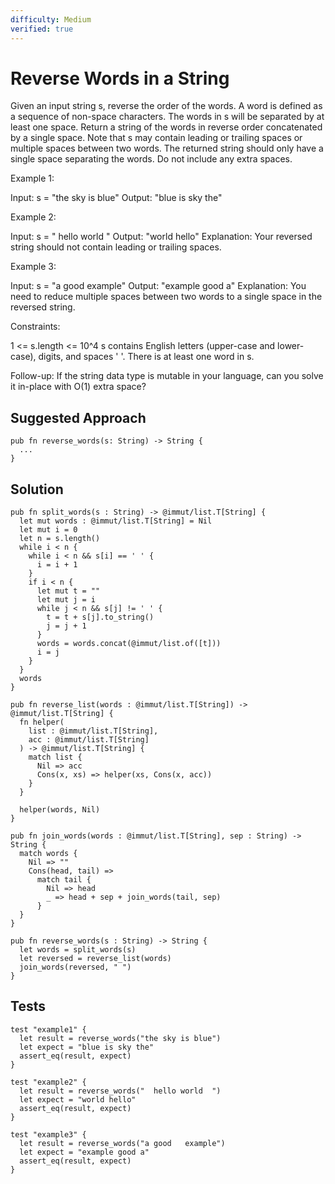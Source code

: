 ```yaml
---
difficulty: Medium
verified: true
---
```


# Reverse Words in a String

Given an input string s, reverse the order of the words.
A word is defined as a sequence of non-space characters. The words in s will be separated by at least one space.
Return a string of the words in reverse order concatenated by a single space.
Note that s may contain leading or trailing spaces or multiple spaces between two words. The returned string should only have a single space separating the words. Do not include any extra spaces.

Example 1:

Input: s = "the sky is blue"
Output: "blue is sky the"

Example 2:

Input: s = "  hello world  "
Output: "world hello"
Explanation: Your reversed string should not contain leading or trailing spaces.

Example 3:

Input: s = "a good   example"
Output: "example good a"
Explanation: You need to reduce multiple spaces between two words to a single space in the reversed string.

Constraints:

1 <= s.length <= 10^4
s contains English letters (upper-case and lower-case), digits, and spaces ' '.
There is at least one word in s.

Follow-up: If the string data type is mutable in your language, can you solve it in-place with O(1) extra space?

## Suggested Approach

```mbt nocheck
pub fn reverse_words(s: String) -> String {
  ...
}
```

## Solution

```mbt
pub fn split_words(s : String) -> @immut/list.T[String] {
  let mut words : @immut/list.T[String] = Nil
  let mut i = 0
  let n = s.length()
  while i < n {
    while i < n && s[i] == ' ' {
      i = i + 1
    }
    if i < n {
      let mut t = ""
      let mut j = i
      while j < n && s[j] != ' ' {
        t = t + s[j].to_string()
        j = j + 1
      }
      words = words.concat(@immut/list.of([t]))
      i = j
    }
  }
  words
}

pub fn reverse_list(words : @immut/list.T[String]) -> @immut/list.T[String] {
  fn helper(
    list : @immut/list.T[String],
    acc : @immut/list.T[String]
  ) -> @immut/list.T[String] {
    match list {
      Nil => acc
      Cons(x, xs) => helper(xs, Cons(x, acc))
    }
  }

  helper(words, Nil)
}

pub fn join_words(words : @immut/list.T[String], sep : String) -> String {
  match words {
    Nil => ""
    Cons(head, tail) =>
      match tail {
        Nil => head
        _ => head + sep + join_words(tail, sep)
      }
  }
}

pub fn reverse_words(s : String) -> String {
  let words = split_words(s)
  let reversed = reverse_list(words)
  join_words(reversed, " ")
}
```

## Tests

```moonbit
test "example1" {
  let result = reverse_words("the sky is blue")
  let expect = "blue is sky the"
  assert_eq(result, expect)
}

test "example2" {
  let result = reverse_words("  hello world  ")
  let expect = "world hello"
  assert_eq(result, expect)
}

test "example3" {
  let result = reverse_words("a good   example")
  let expect = "example good a"
  assert_eq(result, expect)
}
```
